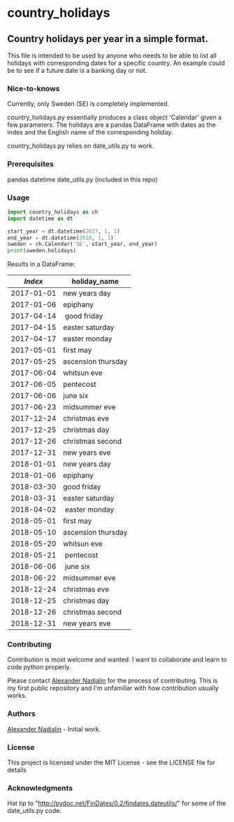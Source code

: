 # country_holidays
## Country holidays per year in a simple format.
This file is intended to be used by anyone who needs to be able to list all holidays with corresponding dates for a specific country. An example could be to see if a future date is a banking day or not.

### Nice-to-knows
Currently, only Sweden (SE) is completely implemented.

country_holidays.py essentially produces a class object 'Calendar' given a few parameters. The holidays are a pandas DataFrame with dates as the index and the English name of the corresponding holiday.

country_holidays.py relies on date_utils.py to work.

### Prerequisites
pandas
datetime
date_utils.py (included in this repo)

### Usage
```python
import country_holidays as ch
import datetime as dt

start_year = dt.datetime(2017, 1, 1)
end_year = dt.datetime(2018, 1, 1)
sweden = ch.Calendar('SE', start_year, end_year)
print(sweden.holidays)
```

Results in a DataFrame:

*Index* | holiday_name
--- | ---
2017-01-01 | new years day
2017-01-06 | epiphany
2017-04-14 | good friday
2017-04-15 | easter saturday
2017-04-17 | easter monday
2017-05-01 | first may
2017-05-25 | ascension thursday
2017-06-04 | whitsun eve
2017-06-05 | pentecost
2017-06-06 | june six
2017-06-23 | midsummer eve
2017-12-24 | christmas eve
2017-12-25 | christmas day
2017-12-26 | christmas second
2017-12-31 | new years eve
2018-01-01 | new years day
2018-01-06 | epiphany
2018-03-30 | good friday
2018-03-31 | easter saturday
2018-04-02 | easter monday
2018-05-01 | first may
2018-05-10 | ascension thursday
2018-05-20 | whitsun eve
2018-05-21 | pentecost
2018-06-06 | june six
2018-06-22 | midsummer eve
2018-12-24 | christmas eve
2018-12-25 | christmas day
2018-12-26 | christmas second
2018-12-31 | new years eve


### Contributing
Contribution is most welcome and wanted. I want to collaborate and learn to code python properly.

Please contact [Alexander Nadjalin](https://github.com/AlexanderNadjalin) for the process of contributing. This is my first public repository and I'm unfamiliar with how contribution usually works.

### Authors
[Alexander Nadjalin](https://github.com/AlexanderNadjalin) - Initial work.

### License
This project is licensed under the MIT License - see the LICENSE file for details

### Acknowledgments
Hat tip to "http://pydoc.net/FinDates/0.2/findates.dateutils/" for some of the date_utils.py code.
